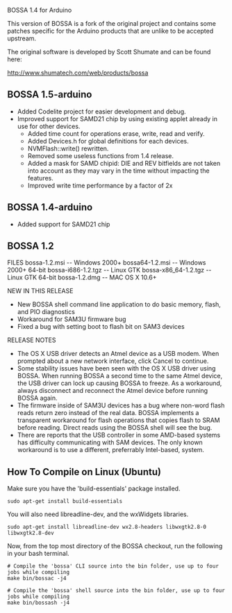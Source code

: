 BOSSA 1.4 for Arduino

This version of BOSSA is a fork of the original project and contains some
patches specific for the Arduino products that are unlike to be accepted
upstream.

The original software is developed by Scott Shumate and can be found here:

http://www.shumatech.com/web/products/bossa

BOSSA 1.5-arduino
-----------------

* Added Codelite project for easier development and debug.
* Improved support for SAMD21 chip by using existing applet already in use for other devices.
  * Added time count for operations erase, write, read and verify.
  * Added Devices.h for global definitions for each devices.
  * NVMFlash::write() rewritten.
  * Removed some useless functions from 1.4 release.
  * Added a mask for SAMD chipid: DIE and REV bitfields are not taken into account as they may vary in the time without impacting the features.
  * Improved write time performance by a factor of 2x


BOSSA 1.4-arduino
-----------------

* Added support for SAMD21 chip


BOSSA 1.2
---------

FILES
bossa-1.2.msi -- Windows 2000+
bossa64-1.2.msi -- Windows 2000+ 64-bit
bossa-i686-1.2.tgz -- Linux GTK
bossa-x86_64-1.2.tgz -- Linux GTK 64-bit
bossa-1.2.dmg -- MAC OS X 10.6+

NEW IN THIS RELEASE
* New BOSSA shell command line application to do basic memory, flash, and PIO diagnostics
* Workaround for SAM3U firmware bug
* Fixed a bug with setting boot to flash bit on SAM3 devices

RELEASE NOTES
* The OS X USB driver detects an Atmel device as a USB modem.  When prompted about a new network interface, click Cancel to continue.
* Some stability issues have been seen with the OS X USB driver using BOSSA.  When running BOSSA a second time to the same Atmel device, the USB driver can lock up causing BOSSA to freeze.  As a workaround, always disconnect and reconnect the Atmel device before running BOSSA again.
* The firmware inside of SAM3U devices has a bug where non-word flash reads return zero instead of the real data.  BOSSA implements a transparent workaround for flash operations that copies flash to SRAM before reading.  Direct reads using the BOSSA shell will see the bug.
* There are reports that the USB controller in some AMD-based systems has difficulty communicating with SAM devices.  The only known workaround is to use a different, preferrably Intel-based, system.


How To Compile on Linux (Ubuntu)
--------------------------------
Make sure you have the 'build-essentials' package installed.
```
sudo apt-get install build-essentials
```

You will also need libreadline-dev, and the wxWidgets libraries.
```
sudo apt-get install libreadline-dev wx2.8-headers libwxgtk2.8-0 libwxgtk2.8-dev
```

Now, from the top most directory of the BOSSA checkout, run the following in your bash terminal.
```
# Compile the 'bossa' CLI source into the bin folder, use up to four jobs while compiling
make bin/bossac -j4
```

```
# Compile the 'bossa' shell source into the bin folder, use up to four jobs while compiling
make bin/bossash -j4
```
